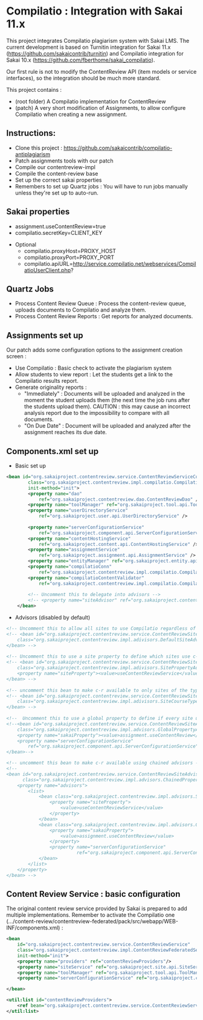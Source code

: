 # Compilatio : Integration with Sakai 11.x

This project integrates Compilatio plagiarism system with Sakai LMS. The current development is based on Turnitin integration for Sakai 11.x (https://github.com/sakaicontrib/turnitin) and Compilatio integration for Sakai 10.x (https://github.com/fberthome/sakai_compilatio).

Our first rule is not to modify the ContentReview API (item models or service interfaces), so the integration should be much more standard.

This project contains : 
- (root folder) A Compilatio implementation for ContentReview
- (patch) A very short modification of Assignments, to allow configure Compilatio when creating a new assignment.

## Instructions:

* Clone this project : https://github.com/sakaicontrib/compilatio-antiplagiarism
* Patch assignments tools with our patch
* Compile our contentreview-impl
* Compile the content-review base
* Set up the correct sakai properties
* Remembers to set up Quartz jobs : You will have to run jobs manually unless they're set up to auto-run.

## Sakai properties

- assignment.useContentReview=true
- compilatio.secretKey=CLIENT_KEY

* Optional
  - compilatio.proxyHost=PROXY_HOST
  - compilatio.proxyPort=PROXY_PORT
  - compilatio.apiURL=http://service.compilatio.net/webservices/CompilatioUserClient.php?

## Quartz Jobs

- Process Content Review Queue : Process the content-review queue, uploads documents to Compilatio and analyze them.
- Process Content Review Reports : Get reports for analyzed documents.

## Assignments set up

Our patch adds some configuration options to the assignment creation screen : 
- Use Compilatio : Basic check to activate the plagiarism system
- Allow students to view report : Let the students get a link to the Compilatio results report.
- Generate originality reports : 
  * "Immediately" : Documents will be uploaded and analyzed in the moment the student uploads them (the next time the job runs after the students upload them). CAUTION : this may cause an incorrect analysis report due to the impossibility to compare with all documents.
  * "On Due Date" : Document will be uploaded and analyzed after the assignment reaches its due date.

## Components.xml set up
* Basic set up
```xml
<bean id="org.sakaiproject.contentreview.service.ContentReviewServiceCompilatio"
		class="org.sakaiproject.contentreview.impl.compilatio.CompilatioReviewServiceImpl"
		init-method="init">
		<property name="dao"
			ref="org.sakaiproject.contentreview.dao.ContentReviewDao" />
		<property name="toolManager" ref="org.sakaiproject.tool.api.ToolManager" />
		<property name="userDirectoryService"
			ref="org.sakaiproject.user.api.UserDirectoryService" />
		
		<property name="serverConfigurationService"
			ref="org.sakaiproject.component.api.ServerConfigurationService" />
		<property name="contentHostingService"
			ref="org.sakaiproject.content.api.ContentHostingService" />
		<property name="assignmentService"
			ref="org.sakaiproject.assignment.api.AssignmentService" />
		<property name="entityManager" ref="org.sakaiproject.entity.api.EntityManager" />
		<property name="compilatioConn"
			ref="org.sakaiproject.contentreview.impl.compilatio.CompilatioAccountConnection" />
		<property name="compilatioContentValidator"
			ref="org.sakaiproject.contentreview.impl.compilatio.CompilatioContentValidator" />
			
		<!-- Uncomment this to delegate into advisors -->
		<!-- <property name="siteAdvisor" ref="org.sakaiproject.contentreview.service.ContentReviewSiteAdvisor" /> -->
	</bean>
```

* Advisors (disabled by default)
```xml
<!-- Uncomment this to allow all sites to use Compilatio regardless of site, type, or property -->
<!-- <bean id="org.sakaiproject.contentreview.service.ContentReviewSiteAdvisor" 
	class="org.sakaiproject.contentreview.impl.adivisors.DefaultSiteAdvisor"> 
</bean> -->
	
<!-- Uncomment this to use a site property to define which sites use c-r -->
<!-- <bean id="org.sakaiproject.contentreview.service.ContentReviewSiteAdvisor" 
	class="org.sakaiproject.contentreview.impl.adivisors.SitePropertyAdvisor"> 
	<property name="siteProperty"><value>useContentReviewService</value></property> 
</bean> -->
	
<!-- uncomment this bean to make c-r available to only sites of the type course -->
<!-- <bean id="org.sakaiproject.contentreview.service.ContentReviewSiteAdvisor" 
	class="org.sakaiproject.contentreview.impl.adivisors.SiteCourseTypeAdvisor"> 
</bean> -->
	
<!--  Uncomment this to use a global property to define if every site uses c-r -->
<!--<bean id="org.sakaiproject.contentreview.service.ContentReviewSiteAdvisor" 
	class="org.sakaiproject.contentreview.impl.advisors.GlobalPropertyAdvisor">
	<property name="sakaiProperty"><value>assignment.useContentReview</value></property>
	<property name="serverConfigurationService"
		ref="org.sakaiproject.component.api.ServerConfigurationService" />
</bean>-->

<!-- uncomment this bean to make c-r available using chained advisors -->
<!--
<bean id="org.sakaiproject.contentreview.service.ContentReviewSiteAdvisor"
	  class="org.sakaiproject.contentreview.impl.advisors.ChainedPropertyAdvisor">
	<property name="advisors">
		<list>
			<bean class="org.sakaiproject.contentreview.impl.advisors.SitePropertyAdvisor">
				<property name="siteProperty">
					<value>useContentReviewService</value>
				</property>
			</bean>
			<bean class="org.sakaiproject.contentreview.impl.advisors.GlobalPropertyAdvisor">
				<property name="sakaiProperty">
					<value>assignment.useContentReview</value>
				</property>
				<property name="serverConfigurationService"
						  ref="org.sakaiproject.component.api.ServerConfigurationService"/>
			</bean>
		</list>
	</property>
</bean> -->
```
## Content Review Service : basic configuration

The original content review service provided by Sakai is prepared to add multiple implementations. Remember to activate the Compilatio one (.../content-review/contentreview-federated/pack/src/webapp/WEB-INF/components.xml) :

```xml
<bean
    id="org.sakaiproject.contentreview.service.ContentReviewService"
    class="org.sakaiproject.contentreview.impl.ContentReviewFederatedServiceImpl"
    init-method="init">
    <property name="providers" ref="contentReviewProviders"/>
    <property name="siteService" ref="org.sakaiproject.site.api.SiteService"/>
    <property name="toolManager" ref="org.sakaiproject.tool.api.ToolManager"/>
    <property name="serverConfigurationService" ref="org.sakaiproject.component.api.ServerConfigurationService" />

</bean>

<util:list id="contentReviewProviders">
    <ref bean="org.sakaiproject.contentreview.service.ContentReviewServiceCompilatio"/>
</util:list>
```
  


